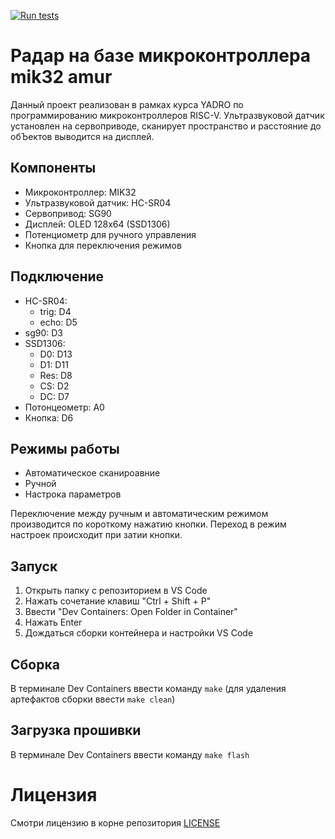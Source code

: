 [![Run tests](https://github.com/Sarapulov-Vas/mik32_project/actions/workflows/ci.yml/badge.svg)](https://github.com/Sarapulov-Vas/mik32_project/actions/workflows/ci.yml)

# Радар на базе микроконтроллера mik32 amur
Данный проект реализован в рамках курса YADRO по программированию микроконтроллеров RISC-V.
Ультразвуковой датчик установлен на сервоприводе, сканирует пространство и расстояние до обЪектов выводится на дисплей.

## Компоненты
- Микроконтроллер: MIK32
- Ультразвуковой датчик: HC-SR04
- Сервопривод: SG90
- Дисплей: OLED 128x64 (SSD1306)
- Потенциометр для ручного управления
- Кнопка для переключения режимов

## Подключение
- HC-SR04:
    - trig: D4
    - echo: D5
- sg90: D3
- SSD1306:
    - D0: D13
    - D1: D11
    - Res: D8
    - CS: D2
    - DC: D7
- Потонцеометр: A0
- Кнопка: D6
## Режимы работы

- Автоматическое сканироавние
- Ручной
- Настрока параметров

Переключение между ручным и автоматическим режимом производится по короткому нажатию кнопки. Переход в режим настроек происходит при затии кнопки.

## Запуск

1. Открыть папку с репозиторием в VS Code
2. Нажать сочетание клавиш "Ctrl + Shift + P"
3. Ввести "Dev Containers: Open Folder in Container"
4. Нажать Enter
5. Дождаться сборки контейнера и настройки VS Code

## Сборка

В терминале Dev Containers ввести команду ```make```
(для удаления артефактов сборки ввести ```make clean```)

## Загрузка прошивки

В терминале Dev Containers ввести команду ```make flash```

# Лицензия
Смотри лицензию в корне репозитория [LICENSE](./LICENSE)

